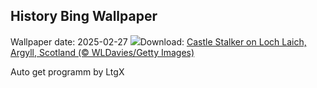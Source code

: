 ## History Bing Wallpaper
Wallpaper date: 2025-02-27
![](https://www.bing.com/th?id=OHR.ArgyllStalker_EN-CA0781984286_UHD.jpg&w=1000)Download: [Castle Stalker on Loch Laich, Argyll, Scotland (© WLDavies/Getty Images)](https://www.bing.com/th?id=OHR.ArgyllStalker_EN-CA0781984286_UHD.jpg)

Auto get programm by LtgX
